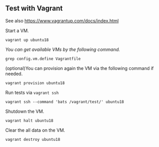 ## Test with Vagrant

See also https://www.vagrantup.com/docs/index.html

Start a VM.

```shellsession
vagrant up ubuntu18
```

_You can get available VMs by the following command._

```shellsession
grep config.vm.define Vagrantfile
```

(optional)You can provision again the VM via the following command if needed.

```shellsession
vagrant provision ubuntu18
```

Run tests via `vagrant ssh`

```shellsession
vagrant ssh --command 'bats /vagrant/test/' ubuntu18
```

Shutdown the VM.

```shellsession
vagrant halt ubuntu18
```

Clear the all data on the VM.

```shellsession
vagrant destroy ubuntu18
```
